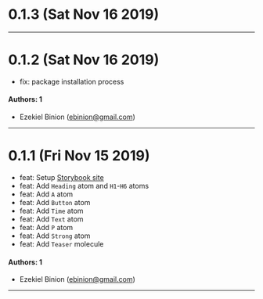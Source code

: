 # 0.1.3 (Sat Nov 16 2019)



---

# 0.1.2 (Sat Nov 16 2019)

- fix: package installation process

#### Authors: 1

- Ezekiel Binion (ebinion@gmail.com)

---

# 0.1.1 (Fri Nov 15 2019)

- feat: Setup [Storybook site](https://designsystem.zekebinion.io/)
- feat: Add `Heading` atom and `H1`-`H6` atoms
- feat: Add `A` atom
- feat: Add `Button` atom
- feat: Add `Time` atom
- feat: Add `Text` atom
- feat: Add `P` atom
- feat: Add `Strong` atom
- feat: Add `Teaser` molecule

#### Authors: 1

- Ezekiel Binion (ebinion@gmail.com)

---
